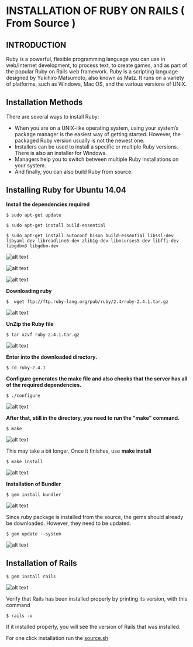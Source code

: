 INSTALLATION OF RUBY ON RAILS ( From Source )
=============================================

INTRODUCTION
------------

Ruby is a powerful, flexible programming language you can use in web/Internet development, to process text, to create games, and as part of the popular Ruby on Rails web framework. Ruby is a scripting language designed by Yukihiro Matsumoto, also known as Matz. It runs on a variety of platforms, such as Windows, Mac OS, and the various versions of UNIX.

Installation Methods
--------------------

There are several ways to install Ruby:
* When you are on a UNIX-like operating system, using your system’s package manager is the easiest way of getting started. However, the packaged Ruby version usually is not the newest one. 
* Installers can be used to install a specific or multiple Ruby versions. There is also an installer for Windows. 
* Managers help you to switch between multiple Ruby installations on your system. 
* And finally, you can also build Ruby from source. 

Installing Ruby for Ubuntu 14.04
--------------------------------

**Install the dependencies required**
                                                                                                                                                                                  
```
$ sudo apt-get update

$ sudo apt-get install build-essential

$ sudo apt-get install autoconf bison build-essential libssl-dev libyaml-dev libreadline6-dev zlib1g-dev libncurses5-dev libffi-dev  libgdbm3 libgdbm-dev
```
![alt text](https://github.com/tejarvs/installation/blob/master/images/source/1.png)

![alt text](https://github.com/tejarvs/installation/blob/master/images/source/2.png)

![alt text](https://github.com/tejarvs/installation/blob/master/images/source/3.png)


**Downloading ruby**

```
$  wget ftp://ftp.ruby-lang.org/pub/ruby/2.4/ruby-2.4.1.tar.gz
```

![alt text](https://github.com/tejarvs/installation/blob/master/images/source/4.png)

**UnZip the Ruby file**
                                                                    
```
$ tar xzvf ruby-2.4.1.tar.gz
```                                                                   
![alt text](https://github.com/tejarvs/installation/blob/master/images/source/5.png)

**Enter into the downloaded directory.**
                                                                    
```
$ cd ruby-2.4.1
```                                                                   

**Configure generates the make file and also checks that the server has all of the required dependencies.** 

```
$ ./configure
```                                                                   
![alt text](https://github.com/tejarvs/installation/blob/master/images/source/6.png)


**After that, still in the directory, you need to run the "make" command.**
                                                                    
```
$ make
```                                                                  
![alt text](https://github.com/tejarvs/installation/blob/master/images/source/7.png)

This may take a bit longer. Once it finishes, use **make install**
                                                                    
```
$ make install  
```                                                                  
![alt text](https://github.com/tejarvs/installation/blob/master/images/source/8.png)

**Installation of Bundler**
 
```
$ gem install bundler
```                                                                  
![alt text](https://github.com/tejarvs/installation/blob/master/images/source/9.png)

Since ruby package is installed from the source, the gems should already be downloaded. However, they need to be updated.
                                                                 
```
$ gem update --system
```                                                                  
![alt text](https://github.com/tejarvs/installation/blob/master/images/source/10.png)

Installation of Rails
---------------------
                                                                 
```
$ gem install rails
```

![alt text](https://github.com/tejarvs/installation/blob/master/images/source/11.png)

Verify that Rails has been installed properly by printing its version, with this command
```
$ rails -v
```
If it installed properly, you will see the version of Rails that was installed.

For one click installation run the [source.sh](https://github.com/tejarvs/installation/blob/master/shell-script/source.sh) 
